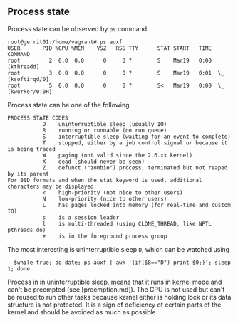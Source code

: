 ## Process state

Process state can be observed by `ps` command

    root@gerrit01:/home/vagrant# ps auxf
    USER       PID %CPU %MEM    VSZ   RSS TTY      STAT START   TIME COMMAND
    root         2  0.0  0.0      0     0 ?        S    Mar19   0:00 [kthreadd]
    root         3  0.0  0.0      0     0 ?        S    Mar19   0:01  \_ [ksoftirqd/0]
    root         5  0.0  0.0      0     0 ?        S<   Mar19   0:00  \_ [kworker/0:0H]

Process state can be one of the following

    PROCESS STATE CODES
               D    uninterruptible sleep (usually IO)
               R    running or runnable (on run queue)
               S    interruptible sleep (waiting for an event to complete)
               T    stopped, either by a job control signal or because it is being traced
               W    paging (not valid since the 2.6.xx kernel)
               X    dead (should never be seen)
               Z    defunct ("zombie") process, terminated but not reaped by its parent
    For BSD formats and when the stat keyword is used, additional characters may be displayed:
               <    high-priority (not nice to other users)
               N    low-priority (nice to other users)
               L    has pages locked into memory (for real-time and custom IO)
               s    is a session leader
               l    is multi-threaded (using CLONE_THREAD, like NPTL pthreads do)
               +    is in the foreground process group

The most interesting is uninterruptible sleep `D`, which can be watched using

      $while true; do date; ps auxf | awk '{if($8=="D") print $0;}'; sleep 1; done
      
Process in in uninterruptible sleep, means that it runs in kernel mode and can't be preempted (see [preemption.md]). 
The CPU is not used but can't be reused to run other tasks because kernel either is holding lock or 
its data structure is not protected. It is a sign of deficiency of certain parts of the kernel and 
should be avoided as much as possible.


